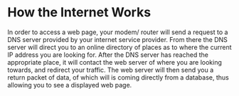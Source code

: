 # How the Internet Works

In order to access a web page, your modem/ router will send a request to a DNS server provided by your internet service provider.
 From there the DNS server will direct you to an online directory of places as to where the current IP address you are looking for. After the DNS server has reached the appropriate place, it will contact the web server of where you are looking towards, and redirect your traffic.
 The web server will then send you a return packet of data, of which will is coming directly from a database, thus allowing you to see a displayed web page.
